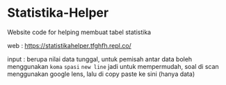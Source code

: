 # Statistika-Helper
Website code for helping membuat tabel statistika

web : https://statistikahelper.tfghfh.repl.co/

input : berupa nilai data tunggal, untuk pemisah antar data boleh menggunakan `koma` `spasi` `new line`
jadi untuk mempermudah, soal di scan menggunakan google lens, lalu di copy paste ke sini (hanya data)
